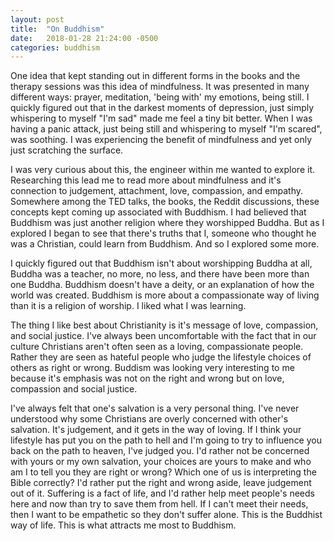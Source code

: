 ```yaml
---
layout: post
title:  "On Buddhism"
date:   2018-01-28 21:24:00 -0500
categories: buddhism
---
```


One idea that kept standing out in different forms in the books and the therapy
sessions was this idea of mindfulness. It was presented in many 
different ways: prayer, meditation, 'being with' my emotions, being still. I
quickly figured out that in the darkest moments of depression, just simply
whispering to myself "I'm sad" made me feel a tiny bit better. When I was
having a panic attack, just being still and whispering to myself "I'm scared",
was soothing. 
I was experiencing the benefit of mindfulness and yet only just
scratching the surface.

I was very curious about this, the engineer within me wanted to
explore it. Researching this lead me to read more about mindfulness and it's connection to judgement, 
attachment, love, compassion, and empathy. 
Somewhere among the TED talks, the books, the Reddit discussions, these 
concepts kept coming up associated with Buddhism. I
had believed that Buddhism was just another religion where they worshipped
Buddha. But as I explored I began to see that there's truths that I,
someone who thought he was a Christian, could learn from Buddhism. And so I explored some more. 

I quickly figured out that Buddhism isn't about worshipping Buddha at all,
Buddha was a teacher, no more, no less, and there have been more than one
Buddha. Buddhism doesn't have a deity, or an
explanation of how the world was created. Buddhism is more about a
compassionate way of living than it is a religion of worship. I liked what I
was learning.

The thing I like best about Christianity is it's message of love, compassion,
and social justice. I've always been uncomfortable with the fact that in our
culture Christians aren't often seen as a loving, compassionate people. Rather
they are seen as hateful people who judge the lifestyle choices of others as right or wrong.
Buddism was looking very interesting to me because it's emphasis was not on the
right and wrong but on love, compassion and social justice.

I've always felt that one's salvation
is a very personal thing. I've never understood why some Christians are overly concerned
with other's salvation. It's judgement, and it gets in the way of loving. If I think your
lifestyle has put you on the path to hell and I'm going to try to influence you
back on the path to heaven, I've judged you. I'd rather not be concerned with
yours or my own salvation, your choices are yours to make and who am I to tell
you they are right or wrong? Which one of us is interpreting the Bible correctly?
I'd rather put the right and wrong aside, leave judgement out of it. Suffering
is a fact of life, and I'd rather help meet people's needs here and now than
try to save them from hell. If I can't meet their needs, then I want to be
empathetic so they don't suffer alone.  This is the Buddhist way of life. This
is what attracts me most to Buddhism.
